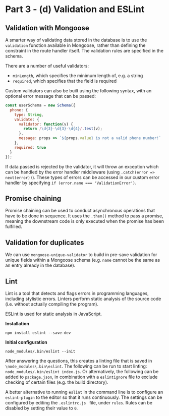 # Part 3 - (d) Validation and ESLint

## Validation with Mongoose

A smarter way of validating data stored in the database is to use the `validation` function available in Mongoose, rather than defining the constraint in the route handler itself. The validation rules are specified in the schema.

There are a number of useful validators:

 - `minLength`, which specifies the minimum length of, e.g. a string
 - `required`, which specifies that the field is required

Custom validators can also be built using the following syntax, with an optional error message that can be passed: 

```javascript
const userSchema = new Schema({
  phone: {
    type: String,
    validate: {
      validator: function(v) {
        return /\d{3}-\d{3}-\d{4}/.test(v);
      },
      message: props => `${props.value} is not a valid phone number!`
    },
    required: true
  }
});
```

If data passed is rejected by the validator, it will throw an exception which can be handled by the error handler middleware (using `.catch(error => next(error))`). These types of errors can be accessed in our custom error handler by specifying `if (error.name === 'ValidationError')`.

## Promise chaining

Promise chaining can be used to conduct asynchronous operations that have to be done in sequence. It uses the `.then()` method to pass a promise, meaning the downstream code is only executed when the promise has been fulfilled. 

## Validation for duplicates

We can use `mongoose-unique-validator` to build in pre-save validation for unique fields within a Mongoose schema (e.g. `name` cannot be the same as an entry already in the database). 

## Lint

Lint is a tool that detects and flags errors in programming languages, including stylistic errors. Linters perform static analysis of the source code (i.e. without actually compiling the program). 

ESLint is used for static analysis in JavaScript.

**Installation**
```
npm install eslint --save-dev
```

**Initial configuration**
```
node_modules/.bin/eslint --init
```

After answering the questions, this creates a linting file that is saved in `\node_modules\.bin\eslint`. The following can be run to start linting: `node_modules/.bin/eslint index.js`. Or alternatively, the following can be added to `package.json`, in combination with a `eslintignore` file to exclude checking of certain files (e.g. the build directory).

A better alternative to running `eslint` in the command line is to configure an `eslint-plugin` to the editor so that it runs continuously. The settings can be configured by editing the `.eslintrc.js ` file, under `rules`. Rules can be disabled by setting their value to `0`.